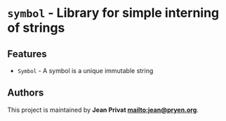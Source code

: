 # `symbol` - Library for simple interning of strings

## Features

* `Symbol` - A symbol is a unique immutable string

## Authors

This project is maintained by **Jean Privat <mailto:jean@pryen.org>**.
